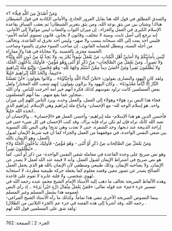 ------------------------------------------------------------------------

«وَمَنْ أَصْدَقُ مِنَ اللَّهِ قِيلًا» ؟  
والصدق المطلق في قول الله هنا يقابل الغرور الخادع، والأماني الكاذبة في
قول الشيطان هناك! وشتان بين من يثق بوعد الله، ومن يثق بتغرير الشيطان! ثم
يعقب السياق بقاعدة الإسلام الكبرى في العمل والجزاء.. إن ميزان الثواب
والعقاب ليس موكولاً إلى الأماني. إنه يرجع إلى أصل ثابت، وسنة لا تتخلف،
وقانون لا يحابي. قانون تستوي أمامه الأمم- فليس أحد يمت إلى الله سبحانه
بنسب ولا صهر- وليس أحد تخرق له القاعدة، وتخالف من أجله السنة، ويعطل
لحسابه القانون.. إن صاحب السوء مجزى بالسوء وصاحب الحسنة مجزى بالحسنة.
ولا محاباة في هذا ولا مماراة:  
«لَيْسَ بِأَمانِيِّكُمْ وَلا أَمانِيِّ أَهْلِ الْكِتابِ. مَنْ يَعْمَلْ سُوءاً يُجْزَ بِهِ، وَلا يَجِدْ لَهُ مِنْ
دُونِ اللَّهِ وَلِيًّا وَلا نَصِيراً.. وَمَنْ يَعْمَلْ مِنَ الصَّالِحاتِ- مِنْ ذَكَرٍ أَوْ أُنْثى وَهُوَ مُؤْمِنٌ-
فَأُولئِكَ يَدْخُلُونَ الْجَنَّةَ، وَلا يُظْلَمُونَ نَقِيراً وَمَنْ أَحْسَنُ دِيناً مِمَّنْ أَسْلَمَ وَجْهَهُ لِلَّهِ-
وَهُوَ مُحْسِنٌ- وَاتَّبَعَ مِلَّةَ إِبْراهِيمَ حَنِيفاً، وَاتَّخَذَ اللَّهُ إِبْراهِيمَ خَلِيلًا» .  
ولقد كان اليهود والنصارى يقولون: «نَحْنُ أَبْناءُ اللَّهِ وَأَحِبَّاؤُهُ» .. وكانوا
يقولون: «لَنْ تَمَسَّنَا النَّارُ إِلَّا أَيَّاماً مَعْدُودَةً» .. وكان اليهود ولا يزالون
يقولون: إنهم شعب الله المختار! ولعل بعض المسلمين كانت تراود نفوسهم كذلك
فكرة أنهم خير أمة أخرجت للناس. وأن الله متجاوز عما يقع منهم.. بما أنهم
المسلمون..  
فجاء هذا النص يرد هؤلاء وهؤلاء إلى العمل، والعمل وحده. ويرد الناس كلهم
إلى ميزان واحد. هو إسلام الوجه لله- مع الإحسان- واتباع ملة إبراهيم وهي
الإسلام. إبراهيم الذي اتخذه الله خليلاً..  
فأحسن الدين هو هذا الإسلام- ملة إبراهيم- وأحسن العمل هو «الإحسان» ..
والإحسان أن تعبد الله كأنك تراه فإن لم تكن تراه فإنه يراك. وقد كتب
الإحسان في كل شيء حتى في إراحة الذبيحة عند ذبحها، وحد الشفرة، حتى لا
تعذب وهي تذبح! وفي النص تلك التسوية بين شقي النفس الواحدة، في موقفهما من
العمل والجزاء كما أن فيه شرط الإيمان لقبول العمل، وهو الإيمان بالله:  
«وَمَنْ يَعْمَلْ مِنَ الصَّالِحاتِ مِنْ ذَكَرٍ أَوْ أُنْثى - وَهُوَ مُؤْمِنٌ- فَأُولئِكَ يَدْخُلُونَ الْجَنَّةَ وَلا
يُظْلَمُونَ نَقِيراً» ..  
وهو نص صريح على وحدة القاعدة في معاملة شقي النفس الواحدة- من ذكر أو
أنثى. كما هو نص صريح في اشتراط الإيمان لقبول العمل. وأنه لا قيمة عند
الله لعمل لا يصدر عن الإيمان. ولا يصاحبه الإيمان. وذلك طبيعي ومنطقي لأن
الإيمان بالله هو الذي يجعل العمل الصالح يصدر عن تصور معين وقصد معلوم كما
يجعله حركة طبيعية مطردة، لا استجابة لهوى شخصي، ولا فلتة عابرة لا تقوم
على قاعدة..  
وهذه الألفاظ الصريحة تخالف ما ذهب إليه الأستاذ الإمام الشيخ محمد عبده
رحمه الله في تفسير جزء «عم» عند قوله تعالى: «فَمَنْ يَعْمَلْ مِثْقالَ ذَرَّةٍ خَيْراً
يَرَهُ» .. إذ رأى النص لعمومه هذا يشمل المسلم وغير المسلم.  
بينما النصوص الصريحة الأخرى تنفي هذا تماماً. وكذلك ما رآه الأستاذ الشيخ
المراغي- رحمه الله. وقد أشرنا إلى هذه القصة في جزء عم (الجزء الثلاثين من
الظلال) .  
ولقد شق على المسلمين قول الله لهم:

------------------------------------------------------------------------

الجزء: 2 ¦ الصفحة: 762
